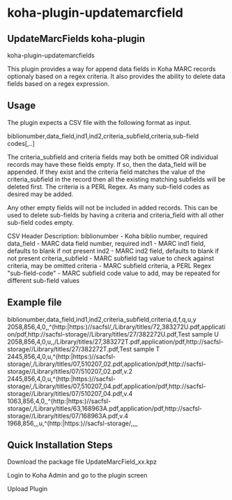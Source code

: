 # koha-plugin-updatemarcfield

## UpdateMarcFields koha-plugin

koha-plugin-updatemarcfields

This plugin provides a way for append data fields in Koha MARC records optionaly based on a regex criteria. It also provides the ability to delete data fields based on a regex expression.

## Usage
The plugin expects a CSV file with the following format as input.

biblionumber,data_field,ind1,ind2,criteria_subfield,criteria,sub-field codes[,..]

The criteria_subfield and criteria fields may both be omitted OR individual
records may have these fields empty. If so, then the data_field will be
appended. If they exist and the criteria field matches the value of the
criteria_subfield in the record then all the existing matching subfields will
be deleted first. The criteria is a PERL Regex. As many sub-field codes as desired may be added.

Any other empty fields will not be included in added records. This can be used
to delete sub-fields by having a criteria and criteria_field with all other
sub-field codes empty.

CSV Header Description:
biblionumber - Koha biblio number, required
data_field - MARC data field number, required
ind1 - MARC ind1 field, defaults to blank if not present
ind2 - MARC ind2 field, defaults to blank if not present
criteria_subfield - MARC subfield tag value to check against criteria, may be omitted
criteria - MARC subfield criteria, a PERL Regex
"sub-field-code" - MARC subfield code value to add, may be repeated for different sub-field values

## Example file

biblionumber,data_field,ind1,ind2,criteria_subfield,criteria,d,f,q,u,y
2058,856,4,0,,^(http\:|https\:)\/\/sacfsl\/,/Library/titles/72,383272U.pdf,application/pdf,http://sacfsl-storage//Library/titles/27/382272U.pdf,Test sample U
2058,856,4,0,u,,/Library/titles/27,383272T.pdf,application/pdf,http://sacfsl-storage//Library/titles/27/382272T.pdf,Test sample T
2445,856,4,0,u,^(http\:|https\:)\/\/sacfsl-storage\/,/Library/titles/07,510207_02.pdf,application/pdf,http://sacfsl-storage//Library/titles/07/510207_02.pdf,v.2
2445,856,4,0,u,^(http\:|https\:)\/\/sacfsl-storage\/,/Library/titles/07,510207_04.pdf,application/pdf,http://sacfsl-storage//Library/titles/07/510207_04.pdf,v.4
1063,856,4,0,,^(http\:|https\:)\/\/sacfsl-storage\/,/Library/titles/63,168963A.pdf,application/pdf,http://sacfsl-storage//Library/titles/07/168963A.pdf,v.4
1968,856,,,u,^(http\:|https\:)\/\/sacfsl-storage\/,,,,

## Quick Installation Steps

Download the package file UpdateMarcField_xx.kpz

Login to Koha Admin and go to the plugin screen

Upload Plugin
